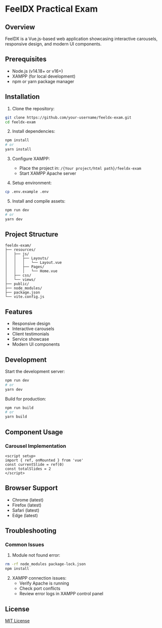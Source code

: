 # FeelDX Practical Exam

## Overview
FeelDX is a Vue.js-based web application showcasing interactive carousels, responsive design, and modern UI components.

## Prerequisites
- Node.js (v14.18+ or v16+)
- XAMPP (for local development)
- npm or yarn package manager

## Installation

1. Clone the repository:
```bash
git clone https://github.com/your-username/feeldx-exam.git
cd feeldx-exam
```

2. Install dependencies:
```bash
npm install
# or
yarn install
```

3. Configure XAMPP:
   - Place the project in: `/{Your project/html path}/feeldx-exam`
   - Start XAMPP Apache server

4. Setup environment:
```bash
cp .env.example .env
```

5. Install and compile assets:
```bash
npm run dev
# or
yarn dev
```

## Project Structure
```
feeldx-exam/
├── resources/
│   ├── js/
│   │   ├── Layouts/
│   │   │   └── Layout.vue
│   │   ├── Pages/
│   │   │   └── Home.vue
│   ├── css/
│   └── views/
├── public/
├── node_modules/
├── package.json
└── vite.config.js
```

## Features
- Responsive design
- Interactive carousels
- Client testimonials
- Service showcase
- Modern UI components

## Development
Start the development server:
```bash
npm run dev
# or
yarn dev
```

Build for production:
```bash
npm run build
# or
yarn build
```

## Component Usage

### Carousel Implementation
```vue
<script setup>
import { ref, onMounted } from 'vue'
const currentSlide = ref(0)
const totalSlides = 2
</script>
```

## Browser Support
- Chrome (latest)
- Firefox (latest)
- Safari (latest)
- Edge (latest)

## Troubleshooting

### Common Issues

1. Module not found error:
```bash
rm -rf node_modules package-lock.json
npm install
```

2. XAMPP connection issues:
   - Verify Apache is running
   - Check port conflicts
   - Review error logs in XAMPP control panel

## License
[MIT License](LICENSE)
